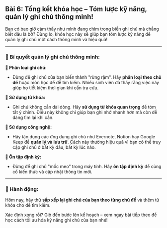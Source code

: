 ## Bài 6: Tổng kết khóa học – Tóm lược kỹ năng, quản lý ghi chú thông minh!

Bạn có bao giờ cảm thấy như mình đang chìm trong biển ghi chú mà chẳng biết đâu là bờ? Đừng lo, khóa học này sẽ giúp bạn tóm lược kỹ năng để quản lý ghi chú một cách thông minh và hiệu quả!

---

### 📌 Bí quyết quản lý ghi chú thông minh:

**🔹 Phân loại ghi chú:**
- Đừng để ghi chú của bạn biến thành "rừng rậm". Hãy **phân loại theo chủ đề** hoặc môn học để dễ tìm kiếm. Nhiều sinh viên đã thấy rằng việc này giúp họ tiết kiệm thời gian khi cần tra cứu.

**🔹 Sử dụng từ khóa:**
- Ghi chú không cần dài dòng. Hãy **sử dụng từ khóa quan trọng** để tóm tắt ý chính. Điều này không chỉ giúp bạn ghi nhớ nhanh hơn mà còn dễ dàng tìm lại khi cần.

**🔹 Sử dụng công nghệ:**
- Hãy tận dụng các ứng dụng ghi chú như Evernote, Notion hay Google Keep để **quản lý và lưu trữ**. Cách này thường hiệu quả vì bạn có thể truy cập ghi chú ở bất kỳ đâu, bất kỳ lúc nào.

**🔹 Ôn tập định kỳ:**
- Đừng để ghi chú "mốc meo" trong máy tính. Hãy **ôn tập định kỳ** để củng cố kiến thức và cập nhật thông tin mới.

---

### 🚀 Hành động:

Hôm nay, hãy thử **sắp xếp lại ghi chú của bạn theo từng chủ đề** và thêm từ khóa cho dễ tìm kiếm.

Xác định xong rồi? Giờ đến bước lên kế hoạch – xem ngay bài tiếp theo để học cách tối ưu hóa kỹ năng ghi chú của bạn nhé!